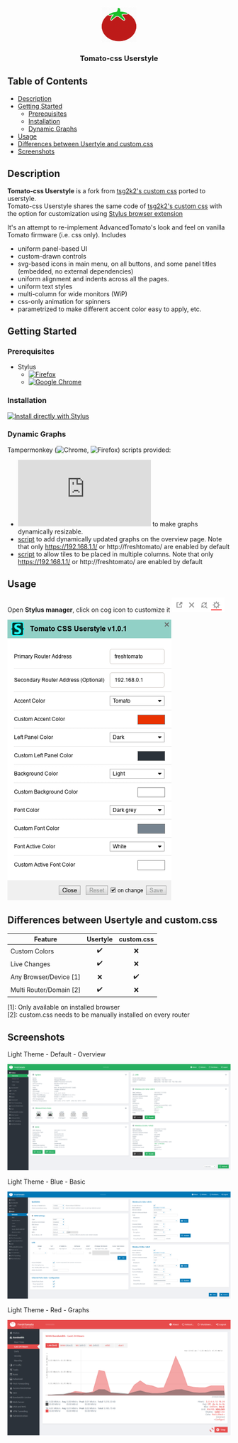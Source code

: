 <br />
<p align="center">
  <a href="https://github.com/Generator/tomato-css-userstyle">
    <img src="images/logo.png" alt="Logo" width="80" height="80">
  </a>

  <h3 align="center">Tomato-css Userstyle</h3>
</p>

## Table of Contents

* [Description](#description)
* [Getting Started](#getting-started)
  * [Prerequisites](#prerequisites)
  * [Installation](#installation)
  * [Dynamic Graphs](#dynamic-graphs)
* [Usage](#usage)  
* [Differences between Usertyle and custom.css](#differences-between-usertyle-and-customcss)
* [Screenshots](#screenshots)



## Description
**Tomato-css Userstyle** is a fork from [tsg2k2's custom css][custom-css] ported to userstyle.  
Tomato-css Userstyle shares the same code of [tsg2k2's custom css][custom-css] with the option for customization using [Stylus browser extension][stylus]  

It's an attempt to re-implement AdvancedTomato's look and feel on vanilla Tomato firmware (i.e. css only). Includes 
* uniform panel-based UI
* custom-drawn controls 
* svg-based icons in main menu, on all buttons, and some panel titles (embedded, no external dependencies)
* uniform alignment and indents across all the pages. 
* uniform text styles
* multi-column for wide monitors (WiP)
* css-only animation for spinners
* parametrized to make different accent color easy to apply, etc. 

[custom-css]: https://github.com/tsg2k2/tomato-css

## Getting Started

### Prerequisites
* Stylus
  * [![Firefox][StylusFirefoxBadge]](https://addons.mozilla.org/firefox/addon/styl-us/)
  * [![Google Chrome][StylusChromeBadge]](https://chrome.google.com/webstore/detail/stylus/clngdbkpkpeebahjckkjfobafhncgmne)
  
 [StylusFirefoxBadge]: https://img.shields.io/amo/v/styl-us?color=orange&label=Firefox%20add-on
 [StylusChromeBadge]: https://img.shields.io/chrome-web-store/v/clngdbkpkpeebahjckkjfobafhncgmne

### Installation

[![Install directly with Stylus][badge]][style]  


[badge]: https://img.shields.io/badge/Install%20directly%20with-Stylus-116b59.svg?longCache=true&style=for-the-badge
[style]: https://raw.githubusercontent.com/Generator/tomato-css-userstyle/userstyle/tomato.user.css

[stylus]:https://github.com/openstyles/stylus/#releases

### Dynamic Graphs
Tampermonkey (![Chrome](https://chrome.google.com/webstore/detail/tampermonkey/dhdgffkkebhmkfjojejmpbldmpobfkfo?hl=en), ![Firefox](https://addons.mozilla.org/en-US/firefox/addon/tampermonkey/)) scripts provided:
 * ![script](https://github.com/tsg2k2/tomato-css/raw/master/release/FreshTomatoGraphResizer.user.js) to make graphs dynamically resizable.  
 * [script](https://github.com/tsg2k2/tomato-css/raw/master/release/FreshTomatoProgressBarEnabler.user.js) to add dynamically updated graphs on the overview page. Note that only https://192.168.1.1/ or http://freshtomato/ are enabled by default
 * [script](https://github.com/tsg2k2/tomato-css/raw/master/release/ColumnEnabler.user.js) to allow tiles to be placed in multiple columns. Note that only https://192.168.1.1/ or http://freshtomato/ are enabled by default

## Usage
Open **Stylus manager**, click on cog icon to customize it ![Screenshot](images/screenshots/settings.png)

![Screenshot](images/screenshots/options.png)

## Differences between Usertyle and custom.css

| Feature                  | Usertyle | custom.css  |
|--------------------------|:--------:|:-----------:|
| Custom Colors            | ✔️       | ❌          |
| Live Changes             | ✔️       | ❌          |
| Any Browser/Device [1]  | ❌       | ✔️          | 
| Multi Router/Domain [2] | ✔️       | ❌          | 

[1]: Only available on installed browser  
[2]: custom.css needs to be manually installed on every router

## Screenshots

Light Theme - Default - Overview

![Screenshot](images/screenshots/light.png)

Light Theme - Blue - Basic

![Screenshot](images/screenshots/light-basic-blue.png)

Light Theme - Red - Graphs

![Screenshot](images/screenshots/light-traffic-red.png)
